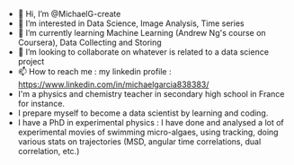- 👋 Hi, I’m @MichaelG-create
- 👀 I’m interested in Data Science, Image Analysis, Time series
- 🌱 I’m currently learning Machine Learning (Andrew Ng's course on Coursera), Data Collecting and Storing
- 💞️ I’m looking to collaborate on whatever is related to a data science project
- 📫 How to reach me : my linkedin profile : https://www.linkedin.com/in/michaelgarcia838383/
- I'm a physics and chemistry teacher in secondary high school in France for instance.
- I prepare myself to become a data scientist by learning and coding.  
- I have a PhD in experimental physics : I have done and analysed a lot of experimental movies of swimming micro-algaes, using tracking, doing various stats on trajectories (MSD, angular time correlations, dual correlation, etc.) 

<!---
MichaelG-create/MichaelG-create is a ✨ special ✨ repository because its `README.md` (this file) appears on your GitHub profile.
You can click the Preview link to take a look at your changes.
--->
